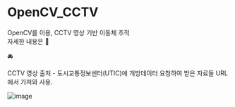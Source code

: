 # OpenCV_CCTV
OpenCV를 이용, CCTV 영상 기반 이동체 추적   
자세한 내용은 :open_file_folder:  

:oncoming_automobile:   

CCTV 영상 출처 - 도시교통정보센터(UTIC)에 개방데이터 요청하여 받은 자료들 URL에서 가져와 사용.  

![image](https://user-images.githubusercontent.com/81853056/154837199-ce9f06df-7670-4a86-8773-e9f4682bb2f5.png)
